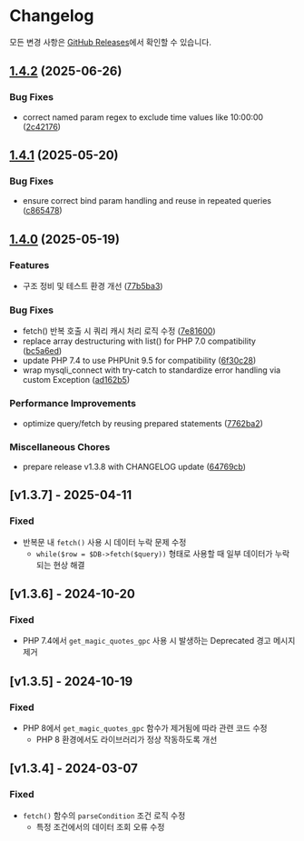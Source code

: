 # Changelog

모든 변경 사항은 [GitHub Releases](https://github.com/jonathanbak/mysqlilib/releases)에서 확인할 수 있습니다.

## [1.4.2](https://github.com/jonathanbak/mysqlilib/compare/v1.4.1...v1.4.2) (2025-06-26)


### Bug Fixes

* correct named param regex to exclude time values like 10:00:00 ([2c42176](https://github.com/jonathanbak/mysqlilib/commit/2c421769765e32484d44e2c32e65bb5153b76d53))

## [1.4.1](https://github.com/jonathanbak/mysqlilib/compare/v1.4.0...v1.4.1) (2025-05-20)


### Bug Fixes

* ensure correct bind param handling and reuse in repeated queries ([c865478](https://github.com/jonathanbak/mysqlilib/commit/c865478651065ce74839bc5f9be1bfeefd40596d))

## [1.4.0](https://github.com/jonathanbak/mysqlilib/compare/v1.3.7...v1.4.0) (2025-05-19)


### Features

* 구조 정비 및 테스트 환경 개선 ([77b5ba3](https://github.com/jonathanbak/mysqlilib/commit/77b5ba3125b0fcbcab0669ea6c09fa83ad3a12d2))


### Bug Fixes

* fetch() 반복 호출 시 쿼리 캐시 처리 로직 수정 ([7e81600](https://github.com/jonathanbak/mysqlilib/commit/7e81600eec07d98a549e76f89612e3a0ede3eede))
* replace array destructuring with list() for PHP 7.0 compatibility ([bc5a6ed](https://github.com/jonathanbak/mysqlilib/commit/bc5a6edf4a36ded124f978cf43a627fdd2cbad26))
* update PHP 7.4 to use PHPUnit 9.5 for compatibility ([6f30c28](https://github.com/jonathanbak/mysqlilib/commit/6f30c289ac0c54e8aae8038f97bb3142f1f3eac0))
* wrap mysqli_connect with try-catch to standardize error handling via custom Exception ([ad162b5](https://github.com/jonathanbak/mysqlilib/commit/ad162b5d52a095e7b072c1ac73a9c95851b7a7f3))


### Performance Improvements

* optimize query/fetch by reusing prepared statements ([7762ba2](https://github.com/jonathanbak/mysqlilib/commit/7762ba202aa48187d2ef0da40771a41cd91a69d4))


### Miscellaneous Chores

* prepare release v1.3.8 with CHANGELOG update ([64769cb](https://github.com/jonathanbak/mysqlilib/commit/64769cbb757facdf1e81c1fb88740d354f8f728d))

## [v1.3.7] - 2025-04-11

### Fixed

- 반복문 내 `fetch()` 사용 시 데이터 누락 문제 수정
    - `while($row = $DB->fetch($query))` 형태로 사용할 때 일부 데이터가 누락되는 현상 해결

## [v1.3.6] - 2024-10-20

### Fixed

- PHP 7.4에서 `get_magic_quotes_gpc` 사용 시 발생하는 Deprecated 경고 메시지 제거

## [v1.3.5] - 2024-10-19

### Fixed

- PHP 8에서 `get_magic_quotes_gpc` 함수가 제거됨에 따라 관련 코드 수정
    - PHP 8 환경에서도 라이브러리가 정상 작동하도록 개선

## [v1.3.4] - 2024-03-07

### Fixed

- `fetch()` 함수의 `parseCondition` 조건 로직 수정
    - 특정 조건에서의 데이터 조회 오류 수정
